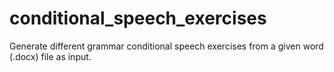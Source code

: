# conditional_speech_exercises
Generate different grammar conditional speech exercises from a given word (.docx) file as input. 
